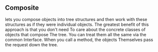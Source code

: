 ## Composite
lets you compose objects into
tree structures and then work with these structures as if they
were individual objects.
The greatest benefit of this approach is that you don't need
To care about the concrete classes of objects that compose
The tree. You can treat them all the same via the common
Interface. When you call a method, the objects
Themselves pass the request down the tree.